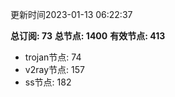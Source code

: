 更新时间2023-01-13 06:22:37

**总订阅: 73**
**总节点: 1400**
**有效节点: 413**
- trojan节点: 74
- v2ray节点: 157
- ss节点: 182
